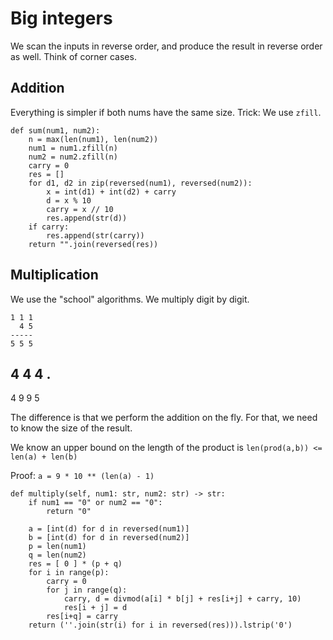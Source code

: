 # Big integers

We scan the inputs in reverse order, and produce the result in reverse order
as well. Think of corner cases.

## Addition

Everything is simpler if both nums have the same size.
Trick: We use `zfill`.

```
def sum(num1, num2):
    n = max(len(num1), len(num2))
    num1 = num1.zfill(n)
    num2 = num2.zfill(n)
    carry = 0
    res = []
    for d1, d2 in zip(reversed(num1), reversed(num2)):
        x = int(d1) + int(d2) + carry
        d = x % 10
        carry = x // 10
        res.append(str(d))
    if carry:
        res.append(str(carry))
    return "".join(reversed(res))
```

## Multiplication

We use the "school" algorithms. We multiply digit by digit.

    1 1 1
      4 5
    -----
    5 5 5
  4 4 4 .
  -------
  4 9 9 5

The difference is that we perform the addition on the fly. For that, we
need to know the size of the result.

We know an upper bound on the length of the product is `len(prod(a,b)) <= len(a) + len(b)`

Proof: `a = 9 * 10 ** (len(a) - 1)`

```
def multiply(self, num1: str, num2: str) -> str:
    if num1 == "0" or num2 == "0":
        return "0"

    a = [int(d) for d in reversed(num1)]
    b = [int(d) for d in reversed(num2)]
    p = len(num1)
    q = len(num2)
    res = [ 0 ] * (p + q)
    for i in range(p):
        carry = 0
        for j in range(q):
            carry, d = divmod(a[i] * b[j] + res[i+j] + carry, 10)
            res[i + j] = d
        res[i+q] = carry
    return (''.join(str(i) for i in reversed(res))).lstrip('0')
```





